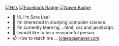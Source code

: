 [![Hits](https://hits.seeyoufarm.com/api/count/incr/badge.svg?url=https%3A%2F%2Fgithub.com%2Fgjbae1212%2Fhit-counter&count_bg=%235D605B&title_bg=%2318BC9C&icon=&icon_color=%23E7E7E7&title=hits&edge_flat=false)](https://hits.seeyoufarm.com)
[![Facebook Badge](https://img.shields.io/badge/-notion-1877f2?logo=notion&logoColor&color=#18bc9c&link=https://srlee010.notion.site/Sora-Lee-0405c2ddd42a4932b72e6de49911af62)](https://srlee010.notion.site/Sora-Lee-0405c2ddd42a4932b72e6de49911af62)
[![Naver Badge](https://img.shields.io/badge/-Blog-1877f2?logo=Naver&logoColor=white&color=#18bc9c&link=https://blog.naver.com/loleego)](https://blog.naver.com/loleego)



- 👋 Hi, I’m Sora Lee!
- 👀 I’m interested in studying computer science.
- 🌱 I’m currently learning ...html, css and javaScript.
- 💞️ I would like to be a resourceful person.
- 📫 How to reach me ... loleego@naver.com

<!---
srlee010/srlee010 is a ✨ special ✨ repository because its `README.md` (this file) appears on your GitHub profile.
You can click the Preview link to take a look at your changes.
--->
